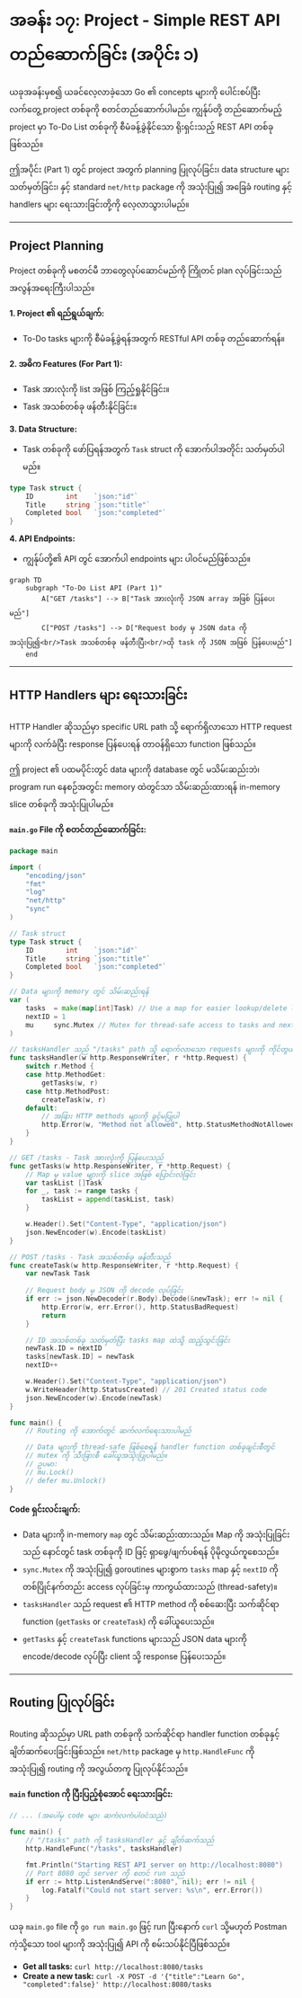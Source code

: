 # အခန်း ၁၇: Project - Simple REST API တည်ဆောက်ခြင်း (အပိုင်း ၁)

ယခုအခန်းမှစ၍ ယခင်လေ့လာခဲ့သော Go ၏ concepts များကို ပေါင်းစပ်ပြီး လက်တွေ့ project တစ်ခုကို စတင်တည်ဆောက်ပါမည်။ ကျွန်ုပ်တို့ တည်ဆောက်မည့် project မှာ To-Do List တစ်ခုကို စီမံခန့်ခွဲနိုင်သော ရိုးရှင်းသည့် REST API တစ်ခုဖြစ်သည်။

ဤအပိုင်း (Part 1) တွင် project အတွက် planning ပြုလုပ်ခြင်း၊ data structure များ သတ်မှတ်ခြင်း၊ နှင့် standard `net/http` package ကို အသုံးပြု၍ အခြေခံ routing နှင့် handlers များ ရေးသားခြင်းတို့ကို လေ့လာသွားပါမည်။

---

## Project Planning

Project တစ်ခုကို မစတင်မီ ဘာတွေလုပ်ဆောင်မည်ကို ကြိုတင် plan လုပ်ခြင်းသည် အလွန်အရေးကြီးပါသည်။

**1. Project ၏ ရည်ရွယ်ချက်:**
*   To-Do tasks များကို စီမံခန့်ခွဲရန်အတွက် RESTful API တစ်ခု တည်ဆောက်ရန်။

**2. အဓိက Features (For Part 1):**
*   Task အားလုံးကို list အဖြစ် ကြည့်ရှုနိုင်ခြင်း။
*   Task အသစ်တစ်ခု ဖန်တီးနိုင်ခြင်း။

**3. Data Structure:**
*   Task တစ်ခုကို ဖော်ပြရန်အတွက် `Task` struct ကို အောက်ပါအတိုင်း သတ်မှတ်ပါမည်။

```go
type Task struct {
    ID        int    `json:"id"`
    Title     string `json:"title"`
    Completed bool   `json:"completed"`
}
```

**4. API Endpoints:**
*   ကျွန်ုပ်တို့၏ API တွင် အောက်ပါ endpoints များ ပါဝင်မည်ဖြစ်သည်။

```mermaid
graph TD
    subgraph "To-Do List API (Part 1)"
        A["GET /tasks"] --> B["Task အားလုံးကို JSON array အဖြစ် ပြန်ပေးမည်"]
        C["POST /tasks"] --> D["Request body မှ JSON data ကို အသုံးပြု၍<br/>Task အသစ်တစ်ခု ဖန်တီးပြီး<br/>ထို task ကို JSON အဖြစ် ပြန်ပေးမည်"]
    end
```

---

## HTTP Handlers များ ရေးသားခြင်း

HTTP Handler ဆိုသည်မှာ specific URL path သို့ ရောက်ရှိလာသော HTTP request များကို လက်ခံပြီး response ပြန်ပေးရန် တာဝန်ရှိသော function ဖြစ်သည်။

ဤ project ၏ ပထမပိုင်းတွင် data များကို database တွင် မသိမ်းဆည်းဘဲ၊ program run နေစဉ်အတွင်း memory ထဲတွင်သာ သိမ်းဆည်းထားရန် in-memory slice တစ်ခုကို အသုံးပြုပါမည်။

**`main.go` File ကို စတင်တည်ဆောက်ခြင်း:**

```go
package main

import (
	"encoding/json"
	"fmt"
	"log"
	"net/http"
	"sync"
)

// Task struct
type Task struct {
	ID        int    `json:"id"`
	Title     string `json:"title"`
	Completed bool   `json:"completed"`
}

// Data များကို memory တွင် သိမ်းဆည်းရန်
var (
	tasks  = make(map[int]Task) // Use a map for easier lookup/delete later
	nextID = 1
	mu     sync.Mutex // Mutex for thread-safe access to tasks and nextID
)

// tasksHandler သည် "/tasks" path သို့ ရောက်လာသော requests များကို ကိုင်တွယ်မည်
func tasksHandler(w http.ResponseWriter, r *http.Request) {
	switch r.Method {
	case http.MethodGet:
		getTasks(w, r)
	case http.MethodPost:
		createTask(w, r)
	default:
		// အခြား HTTP methods များကို ခွင့်မပြုပါ
		http.Error(w, "Method not allowed", http.StatusMethodNotAllowed)
	}
}

// GET /tasks - Task အားလုံးကို ပြန်ပေးသည်
func getTasks(w http.ResponseWriter, r *http.Request) {
	// Map မှ value များကို slice အဖြစ် ပြောင်းလဲခြင်း
	var taskList []Task
	for _, task := range tasks {
		taskList = append(taskList, task)
	}

	w.Header().Set("Content-Type", "application/json")
	json.NewEncoder(w).Encode(taskList)
}

// POST /tasks - Task အသစ်တစ်ခု ဖန်တီးသည်
func createTask(w http.ResponseWriter, r *http.Request) {
	var newTask Task
	
	// Request body မှ JSON ကို decode လုပ်ခြင်း
	if err := json.NewDecoder(r.Body).Decode(&newTask); err != nil {
		http.Error(w, err.Error(), http.StatusBadRequest)
		return
	}

	// ID အသစ်တစ်ခု သတ်မှတ်ပြီး tasks map ထဲသို့ ထည့်သွင်းခြင်း
	newTask.ID = nextID
	tasks[newTask.ID] = newTask
	nextID++

	w.Header().Set("Content-Type", "application/json")
	w.WriteHeader(http.StatusCreated) // 201 Created status code
	json.NewEncoder(w).Encode(newTask)
}

func main() {
    // Routing ကို အောက်တွင် ဆက်လက်ရေးသားပါမည်

	// Data များကို thread-safe ဖြစ်စေရန် handler function တစ်ခုချင်းစီတွင်
	// mutex ကို သီးခြားစီ ခေါ်ယူအသုံးပြုပါမည်။
	// ဥပမာ:
	// mu.Lock()
	// defer mu.Unlock()
}
```

**Code ရှင်းလင်းချက်:**
*   Data များကို in-memory `map` တွင် သိမ်းဆည်းထားသည်။ Map ကို အသုံးပြုခြင်းသည် နောင်တွင် task တစ်ခုကို ID ဖြင့် ရှာဖွေ/ဖျက်ပစ်ရန် ပိုမိုလွယ်ကူစေသည်။
*   `sync.Mutex` ကို အသုံးပြု၍ goroutines များစွာက `tasks` map နှင့် `nextID` ကို တစ်ပြိုင်နက်တည်း access လုပ်ခြင်းမှ ကာကွယ်ထားသည် (thread-safety)။
*   `tasksHandler` သည် request ၏ HTTP method ကို စစ်ဆေးပြီး သက်ဆိုင်ရာ function (`getTasks` or `createTask`) ကို ခေါ်ယူပေးသည်။
*   `getTasks` နှင့် `createTask` functions များသည် JSON data များကို encode/decode လုပ်ပြီး client သို့ response ပြန်ပေးသည်။

---

## Routing ပြုလုပ်ခြင်း

Routing ဆိုသည်မှာ URL path တစ်ခုကို သက်ဆိုင်ရာ handler function တစ်ခုနှင့် ချိတ်ဆက်ပေးခြင်းဖြစ်သည်။ `net/http` package မှ `http.HandleFunc` ကို အသုံးပြု၍ routing ကို အလွယ်တကူ ပြုလုပ်နိုင်သည်။

**`main` function ကို ပြီးပြည့်စုံအောင် ရေးသားခြင်း:**

```go
// ... (အပေါ်မှ code များ ဆက်လက်ပါဝင်သည်)

func main() {
    // "/tasks" path ကို tasksHandler နှင့် ချိတ်ဆက်သည်
    http.HandleFunc("/tasks", tasksHandler)

    fmt.Println("Starting REST API server on http://localhost:8080")
    // Port 8080 တွင် server ကို စတင် run သည်
    if err := http.ListenAndServe(":8080", nil); err != nil {
        log.Fatalf("Could not start server: %s\n", err.Error())
    }
}
```

ယခု `main.go` file ကို `go run main.go` ဖြင့် run ပြီးနောက် `curl` သို့မဟုတ် Postman ကဲ့သို့သော tool များကို အသုံးပြု၍ API ကို စမ်းသပ်နိုင်ပြီဖြစ်သည်။

*   **Get all tasks:** `curl http://localhost:8080/tasks`
*   **Create a new task:** `curl -X POST -d '{"title":"Learn Go", "completed":false}' http://localhost:8080/tasks`